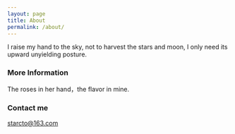 ```yaml
---
layout: page
title: About
permalink: /about/
---
```

I raise my hand to the sky, not to harvest the stars and moon, I only need its upward unyielding posture.

### More Information

The roses in her hand，the flavor in mine.

### Contact me

[starcto@163.com](mailto:starcto@163.com)
